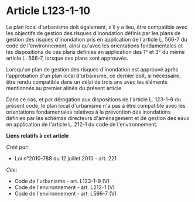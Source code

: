 # Article L123-1-10

Le plan local d'urbanisme doit également, s'il y a lieu, être compatible avec les objectifs de gestion des risques
d'inondation définis par les plans de gestion des risques d'inondation pris en application de l'article L. 566-7 du code de
l'environnement, ainsi qu'avec les orientations fondamentales et les dispositions de ces plans définies en application des 1°
et 3° du même article L. 566-7, lorsque ces plans sont approuvés. 

Lorsqu'un plan de gestion des risques d'inondation est approuvé après l'approbation d'un plan local d'urbanisme, ce dernier
doit, si nécessaire, être rendu compatible dans un délai de trois ans avec les éléments mentionnés au premier alinéa du
présent article. 

Dans ce cas, et par dérogation aux dispositions de l'article L. 123-1-9 du présent code, le plan local d'urbanisme n'a pas à
être compatible avec les orientations fondamentales relatives à la prévention des inondations définies par les schémas
directeurs d'aménagement et de gestion des eaux en application de l'article L. 212-1 du code de l'environnement.

**Liens relatifs à cet article**

_Créé par_:

  - Loi n°2010-788 du 12 juillet 2010 - art. 221

_Cite_:

  - Code de l'urbanisme - art. L123-1-9 (V)
  - Code de l'environnement - art. L212-1 (V)
  - Code de l'environnement - art. L566-7 (V)
